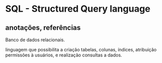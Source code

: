 # SQL - Structured Query language
## anotações, referências

Banco de dados relacionais.

linguagem que possibilita a criação tabelas, colunas, índices, atribuição permissões à usuários, e realização consultas a dados.



